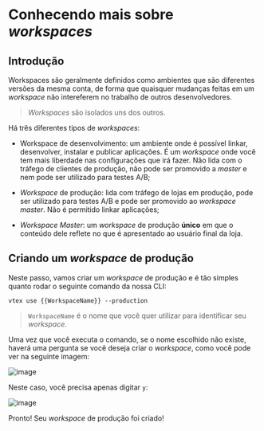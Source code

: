 # Conhecendo mais sobre _workspaces_

## Introdução

Workspaces são geralmente definidos como ambientes que são diferentes versões da mesma conta, de forma que quaisquer mudanças feitas em um _workspace_ não intereferem no trabalho de outros desenvolvedores.

> _Workspaces_ são isolados uns dos outros.


Há três diferentes tipos de _workspaces_:

- Workspace de desenvolvimento: um ambiente onde é possível linkar, desenvolver, instalar e publicar aplicações. É um _workspace_ onde você tem mais liberdade nas configurações que irá fazer. Não lida com o tráfego de clientes de produção, não pode ser promovido a _master_ e nem pode ser utilizado para testes A/B;

- _Workspace_ de produção: lida com tráfego de lojas em produção, pode ser utilizado para testes A/B e pode ser promovido ao _workspace master_. Não é permitido linkar aplicações;

- _Workspace Master_: um _workspace_ de produção **único** em que o conteúdo dele reflete no que é apresentado ao usuário final da loja.

## Criando um _workspace_ de produção

Neste passo, vamos criar um _workspace_ de produção e é tão simples quanto rodar o seguinte comando da nossa CLI:

```
vtex use {{WorkspaceName}} --production
```

> `WorkspaceName` é o nome que você quer utilizar para identificar seu _workspace_.

Uma vez que você executa o comando, se o nome escolhido não existe, haverá uma pergunta se você deseja criar o _workspace_, como você pode ver na seguinte imagem:

![image](https://user-images.githubusercontent.com/19495917/88816710-0efbc480-d193-11ea-8918-1d595c7595f5.png)

Neste caso, você precisa apenas digitar `y`:

![image](https://user-images.githubusercontent.com/19495917/88816914-4cf8e880-d193-11ea-9676-3647626a3236.png)

Pronto! Seu _workspace_ de produção foi criado!